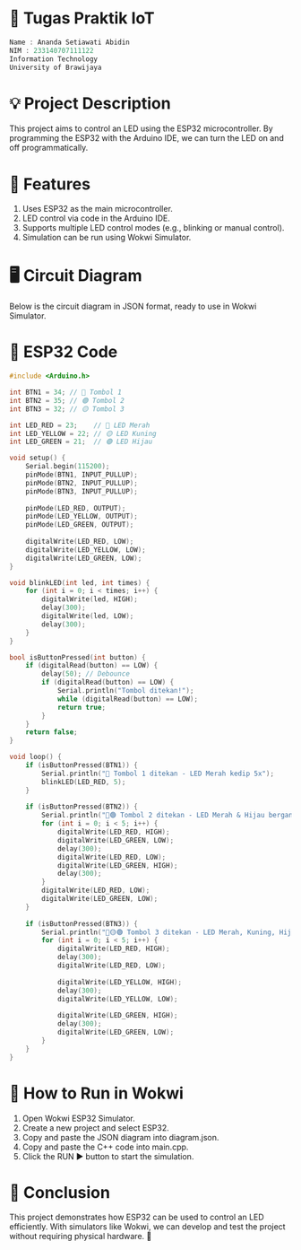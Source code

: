 # 📌 Tugas Praktik IoT
```cpp
Name : Ananda Setiawati Abidin
NIM : 233140707111122
Information Technology 
University of Brawijaya 
```
# 💡 Project Description

This project aims to control an LED using the ESP32 microcontroller. 
By programming the ESP32 with the Arduino IDE, we can turn the LED on and off programmatically.

# 🔧 Features

1. Uses ESP32 as the main microcontroller.
2. LED control via code in the Arduino IDE.
3. Supports multiple LED control modes (e.g., blinking or manual control).
4. Simulation can be run using Wokwi Simulator.

# 🖥️ Circuit Diagram

Below is the circuit diagram in JSON format, ready to use in Wokwi Simulator. 

# 📜 ESP32 Code 
```cpp
#include <Arduino.h>

int BTN1 = 34; // 🔴 Tombol 1
int BTN2 = 35; // 🟢 Tombol 2
int BTN3 = 32; // 🟡 Tombol 3

int LED_RED = 23;    // 🔴 LED Merah
int LED_YELLOW = 22; // 🟡 LED Kuning
int LED_GREEN = 21;  // 🟢 LED Hijau

void setup() {
    Serial.begin(115200);
    pinMode(BTN1, INPUT_PULLUP);
    pinMode(BTN2, INPUT_PULLUP);
    pinMode(BTN3, INPUT_PULLUP);
    
    pinMode(LED_RED, OUTPUT);
    pinMode(LED_YELLOW, OUTPUT);
    pinMode(LED_GREEN, OUTPUT);
    
    digitalWrite(LED_RED, LOW);
    digitalWrite(LED_YELLOW, LOW);
    digitalWrite(LED_GREEN, LOW);
}

void blinkLED(int led, int times) {
    for (int i = 0; i < times; i++) {
        digitalWrite(led, HIGH);
        delay(300);
        digitalWrite(led, LOW);
        delay(300);
    }
}

bool isButtonPressed(int button) {
    if (digitalRead(button) == LOW) {
        delay(50); // Debounce
        if (digitalRead(button) == LOW) {
            Serial.println("Tombol ditekan!");
            while (digitalRead(button) == LOW);
            return true;
        }
    }
    return false;
}

void loop() {
    if (isButtonPressed(BTN1)) {
        Serial.println("🔴 Tombol 1 ditekan - LED Merah kedip 5x");
        blinkLED(LED_RED, 5);
    }
    
    if (isButtonPressed(BTN2)) {
        Serial.println("🔴🟢 Tombol 2 ditekan - LED Merah & Hijau bergantian");
        for (int i = 0; i < 5; i++) {
            digitalWrite(LED_RED, HIGH);
            digitalWrite(LED_GREEN, LOW);
            delay(300);
            digitalWrite(LED_RED, LOW);
            digitalWrite(LED_GREEN, HIGH);
            delay(300);
        }
        digitalWrite(LED_RED, LOW);
        digitalWrite(LED_GREEN, LOW);
    }
    
    if (isButtonPressed(BTN3)) {
        Serial.println("🔴🟡🟢 Tombol 3 ditekan - LED Merah, Kuning, Hijau bergantian");
        for (int i = 0; i < 5; i++) {
            digitalWrite(LED_RED, HIGH);
            delay(300);
            digitalWrite(LED_RED, LOW);
            
            digitalWrite(LED_YELLOW, HIGH);
            delay(300);
            digitalWrite(LED_YELLOW, LOW);
            
            digitalWrite(LED_GREEN, HIGH);
            delay(300);
            digitalWrite(LED_GREEN, LOW);
        }
    }
}
```

# 🚀 How to Run in Wokwi

1. Open Wokwi ESP32 Simulator.
2. Create a new project and select ESP32.
3. Copy and paste the JSON diagram into diagram.json.
4. Copy and paste the C++ code into main.cpp.
5. Click the RUN ▶️ button to start the simulation.

# 📌 Conclusion

This project demonstrates how ESP32 can be used to control an LED efficiently. 
With simulators like Wokwi, we can develop and test the project without requiring physical hardware. 🚀 
